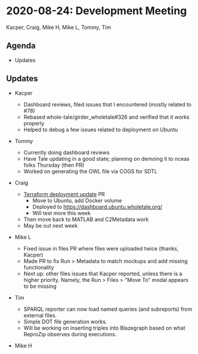 2020-08-24: Development Meeting
===============================

Kacper, Craig, Mike H, Mike L, Tommy, Tim

Agenda
------
* Updates

Updates
-------

* Kacper
    * Dashboard reviews, filed issues that I encountered (mostly related to #78)
    * Rebased whole-tale/girder_wholetale#326 and verified that it works properly
    * Helped to debug a few issues related to deployment on Ubuntu

* Tommy
    * Currently doing dashboard reviews
    * Have Tale updating in a good state; planning on demoing it to nceas folks Thursday (then PR)
    * Worked on generating the OWL file via COGS for SDTL
    
* Craig
    * [Terraform deployment update](https://github.com/whole-tale/terraform_deployment/pull/45) PR
        * Move to Ubuntu, add Docker volume
        * Deployed to https://dashboard.ubuntu.wholetale.org/
        * Will test more this week
    * Then move back to MATLAB and C2Metadata work 
    * May be out next week

* Mike L
    * Fixed issue in files PR where files were uploaded twice (thanks, Kacper)
    * Made PR to fix Run > Metadata to match mockups and add missing functionality
    * Next up: other files issues that Kacper reported, unless there is a higher priority. Namely, the Run > Files > "Move To" modal appears to be missing

* Tim
    * SPARQL reporter can now load named queries (and subreports) from external files.
    * Simple DOT file generation works.
    * Will be working on inserting triples into Blazegraph based on what ReproZip observes during executions.

* Mike H
